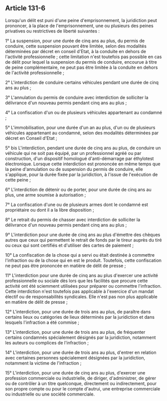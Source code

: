 Article 131-6
----
Lorsqu'un délit est puni d'une peine d'emprisonnement, la juridiction peut
prononcer, à la place de l'emprisonnement, une ou plusieurs des peines
privatives ou restrictives de liberté suivantes :

1° La suspension, pour une durée de cinq ans au plus, du permis de conduire,
cette suspension pouvant être limitée, selon des modalités déterminées par
décret en conseil d'Etat, à la conduite en dehors de l'activité professionnelle
; cette limitation n'est toutefois pas possible en cas de délit pour lequel la
suspension du permis de conduire, encourue à titre de peine complémentaire, ne
peut pas être limitée à la conduite en dehors de l'activité professionnelle ;

2° L'interdiction de conduire certains véhicules pendant une durée de cinq ans
au plus ;

3° L'annulation du permis de conduire avec interdiction de solliciter la
délivrance d'un nouveau permis pendant cinq ans au plus ;

4° La confiscation d'un ou de plusieurs véhicules appartenant au condamné ;

5° L'immobilisation, pour une durée d'un an au plus, d'un ou de plusieurs
véhicules appartenant au condamné, selon des modalités déterminées par décret en
Conseil d'Etat ;

5° bis L'interdiction, pendant une durée de cinq ans au plus, de conduire un
véhicule qui ne soit pas équipé, par un professionnel agréé ou par construction,
d'un dispositif homologué d'anti-démarrage par éthylotest électronique. Lorsque
cette interdiction est prononcée en même temps que la peine d'annulation ou de
suspension du permis de conduire, elle s'applique, pour la durée fixée par la
juridiction, à l'issue de l'exécution de cette peine ;

6° L'interdiction de détenir ou de porter, pour une durée de cinq ans au plus,
une arme soumise à autorisation ;

7° La confiscation d'une ou de plusieurs armes dont le condamné est propriétaire
ou dont il a la libre disposition ;

8° Le retrait du permis de chasser avec interdiction de solliciter la délivrance
d'un nouveau permis pendant cinq ans au plus ;

9° L'interdiction pour une durée de cinq ans au plus d'émettre des chèques
autres que ceux qui permettent le retrait de fonds par le tireur auprès du tiré
ou ceux qui sont certifiés et d'utiliser des cartes de paiement ;

10° La confiscation de la chose qui a servi ou était destinée à commettre
l'infraction ou de la chose qui en est le produit. Toutefois, cette confiscation
ne peut pas être prononcée en matière de délit de presse ;

11° L'interdiction pour une durée de cinq ans au plus d'exercer une activité
professionnelle ou sociale dès lors que les facilités que procure cette activité
ont été sciemment utilisées pour préparer ou commettre l'infraction. Cette
interdiction n'est toutefois pas applicable à l'exercice d'un mandat électif ou
de responsabilités syndicales. Elle n'est pas non plus applicable en matière de
délit de presse ;

12° L'interdiction, pour une durée de trois ans au plus, de paraître dans
certains lieux ou catégories de lieux déterminés par la juridiction et dans
lesquels l'infraction a été commise ;

13° L'interdiction, pour une durée de trois ans au plus, de fréquenter certains
condamnés spécialement désignés par la juridiction, notamment les auteurs ou
complices de l'infraction ;

14° L'interdiction, pour une durée de trois ans au plus, d'entrer en relation
avec certaines personnes spécialement désignées par la juridiction, notamment la
victime de l'infraction ;

15° L'interdiction, pour une durée de cinq ans au plus, d'exercer une profession
commerciale ou industrielle, de diriger, d'administrer, de gérer ou de contrôler
à un titre quelconque, directement ou indirectement, pour son propre compte ou
pour le compte d'autrui, une entreprise commerciale ou industrielle ou une
société commerciale.
